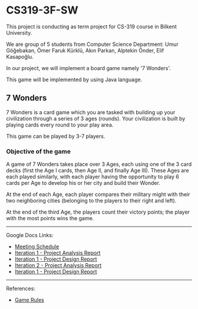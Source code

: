 # CS319-3F-SW
This project is conducting as term project for CS-319 course in Bilkent University.

We are group of 5  students from Computer Science Department:
Umur Göğebakan, Ömer Faruk Kürklü, Akın Parkan, Alptekin Önder, Elif Kasapoğlu.

In our project, we will implement a board game namely '7 Wonders'.

This game will be implemented by using Java language.

## 7 Wonders
7 Wonders  is a card game which you are tasked with building up your civilization through a series of 3 ages (rounds). Your civilization is built by playing cards every round to your play area. 

This game can be played by 3-7 players.
### Objective of the game
A game of 7 Wonders takes place over 3 Ages, each using one of the 3 card decks (first the Age I cards, then Age II, and finally Age III). These Ages are each played similarly, with each player having the opportunity to play 6 cards per Age to develop his or her city and build their Wonder.

At the end of each Age, each player compares their military might with their two neighboring cities (belonging to the players to their right and left).

At the end of the third Age, the players count their victory points; the player with the most points wins the game.

---

Google Docs Links: 
- [Meeting Schedule](https://docs.google.com/document/d/1VJEnRQnAFjuCJ2givL2PP5Lf2wkSoLi_eQuPIs_KVcM/edit?usp=sharing "Schedule Google Doc")
- [Iteration 1 - Project Analysis Report](https://docs.google.com/document/d/1xSJrBIjiwSQDsIh1_EUPaW9Be_7apfCnrrHmhYzt-90/edit?usp=sharing "Iteration 1 Google Doc")
- [Iteration 1 - Project Design Report](https://docs.google.com/document/d/1mJfgW5di1rVx0k2SVvysFTEEg9qpeCrn5CBvqRzuvZE/edit?usp=sharing)
- [Iteration 2 - Project Analysis Report](https://docs.google.com/document/d/1EPO4JyS1yhTmac9bhtRvF3EmZbxEpMPUYqONJZOFthA/edit?usp=sharing)
- [Iteration 1 - Project Design Report](https://docs.google.com/document/d/1KeTvNvXU7UnXxU0ahtM4xb-7o7jdso6_rLqm6MaopKc/edit?usp=sharing)


---

References:
- [Game Rules](https://www.ultraboardgames.com/7wonders/game-rules.php)
